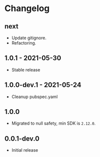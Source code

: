# Changelog

## next

* Update gitignore.
* Refactoring.

## 1.0.1 - 2021-05-30

* Stable release

## 1.0.0-dev.1 - 2021-05-24

* Cleanup pubspec.yaml

## 1.0.0

* Migrated to null safety, min SDK is `2.12.0`.

## 0.0.1-dev.0

* Initial release
